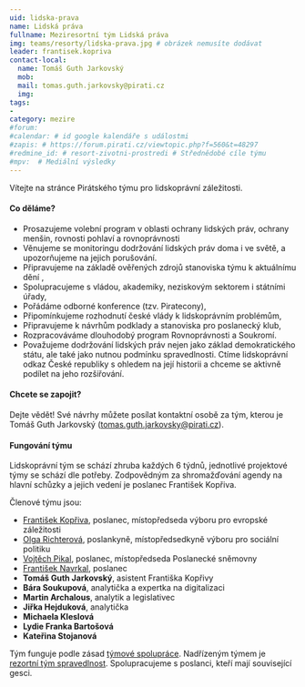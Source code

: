 ```yaml
---
uid: lidska-prava
name: Lidská práva
fullname: Meziresortní tým Lidská práva 
img: teams/resorty/lidska-prava.jpg # obrázek nemusíte dodávat
leader: frantisek.kopriva
contact-local:
  name: Tomáš Guth Jarkovský
  mob: 
  mail: tomas.guth.jarkovsky@pirati.cz
  img: 
tags:
- 
category: mezire
#forum:
#calendar: # id google kalendáře s událostmi
#zapis: # https://forum.pirati.cz/viewtopic.php?f=560&t=48297
#redmine_id: # resort-zivotni-prostredi # Střednědobé cíle týmu
#mpv:  # Mediální výsledky
---
```



Vítejte na stránce Pirátského týmu pro lidskoprávní záležitosti.

#### Co děláme?
* Prosazujeme volební program v oblasti ochrany lidských práv, ochrany menšin, rovnosti pohlaví a rovnoprávnosti
* Věnujeme se monitoringu dodržování lidských práv doma i ve světě, a upozorňujeme na jejich porušování.
* Připravujeme na základě ověřených zdrojů stanoviska týmu k aktuálnímu dění ,
* Spolupracujeme s vládou, akademiky, neziskovým sektorem i státními úřady,
* Pořádáme odborné konference (tzv. Piratecony), 
* Připomínkujeme rozhodnutí české vlády k lidskoprávním problémům,
* Připravujeme k návrhům podklady a stanoviska pro poslanecký klub,
* Rozpracováváme dlouhodobý program Rovnoprávnosti a Soukromí. 
* Považujeme dodržování lidských práv nejen jako základ demokratického státu, ale také jako nutnou podmínku spravedlnosti. Ctíme lidskoprávní odkaz České republiky s ohledem na její historii a chceme se aktivně podílet na jeho rozšiřování.

#### Chcete se zapojit?

Dejte vědět! Své návrhy můžete posílat kontaktní osobě za tým, kterou je Tomáš Guth Jarkovský (tomas.guth.jarkovsky@pirati.cz).

#### Fungování týmu

Lidskoprávní tým se schází zhruba každých 6 týdnů, jednotlivé projektové týmy se schází dle potřeby. Zodpovědným za shromažďování agendy na hlavní schůzky a jejich vedení je poslanec František Kopřiva.

Členové týmu jsou:

* [František Kopřiva](/lide/frantisek-kopriva/), poslanec, místopředseda výboru pro evropské záležitosti
* [Olga Richterová](/lide/olga-richterova/), poslankyně, místopředsedkyně výboru pro sociální politiku
* [Vojtěch Pikal](/lide/vojtech-pikal/), poslanec, místopředseda Poslanecké sněmovny
* [František Navrkal](/lide/frantisek-navrkal/), poslanec
* **Tomáš Guth Jarkovský**, asistent Františka Kopřivy
* **Bára Soukupová**, analytička a expertka na digitalizaci
* **Martin Archalous**, analytik a legislativec
* **Jiřka Hejduková**, analytička
* **Michaela Kleslová**
* **Lydie Franka Bartošová**
* **Kateřina Stojanová**

Tým funguje podle zásad [týmové spolupráce](https://wiki.pirati.cz/rules/or_zatys). Nadřízeným týmem je [rezortní tým spravedlnost](/pripoj-se/spravedlnost/). Spolupracujeme s poslanci, kteří mají související gesci.

 
